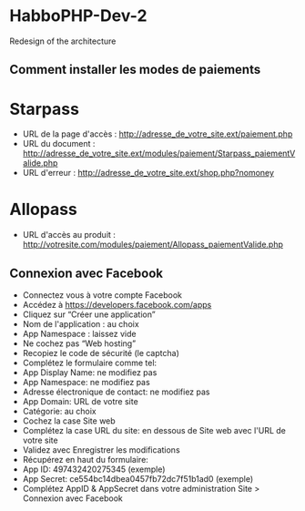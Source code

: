 HabboPHP-Dev-2
==============

Redesign of the architecture

## Comment installer les modes de paiements
# Starpass
* URL de la page d'accès : http://adresse_de_votre_site.ext/paiement.php
* URL du document : http://adresse_de_votre_site.ext/modules/paiement/Starpass_paiementValide.php
* URL d'erreur : http://adresse_de_votre_site.ext/shop.php?nomoney

# Allopass
* URL d'accès au produit : http://votresite.com/modules/paiement/Allopass_paiementValide.php

## Connexion avec Facebook

* Connectez vous à votre compte Facebook
* Accédez à https://developers.facebook.com/apps
* Cliquez sur “Créer une application”
* Nom de l'application : au choix
* App Namespace : laissez vide
* Ne cochez pas “Web hosting”
* Recopiez le code de sécurité (le captcha)
* Complétez le formulaire comme tel:
* App Display Name: ne modifiez pas
* App Namespace: ne modifiez pas
* Adresse électronique de contact: ne modifiez pas
* App Domain: URL de votre site
* Catégorie: au choix
* Cochez la case Site web
* Complétez la case URL du site: en dessous de Site web avec l'URL de votre site
* Validez avec Enregistrer les modifications
* Récupérez en haut du formulaire:
* App ID: 497432420275345 (exemple)
* App Secret: ce554bc14dbea0457fb72dc7f51b1ad0 (exemple)
* Complétez AppID & AppSecret dans votre administration Site > Connexion avec Facebook

